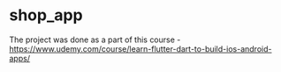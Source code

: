 # shop_app

The project was done as a part of this course - https://www.udemy.com/course/learn-flutter-dart-to-build-ios-android-apps/
